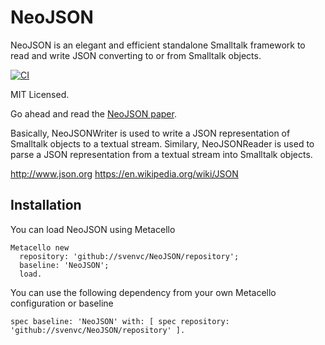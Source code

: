 # NeoJSON

NeoJSON is an elegant and efficient standalone Smalltalk framework to read and write JSON converting to or from Smalltalk objects.

[![CI](https://github.com/svenvc/NeoJSON/actions/workflows/CI.yml/badge.svg)](https://github.com/svenvc/NeoJSON/actions/workflows/CI.yml)

MIT Licensed.

Go ahead and read the [NeoJSON paper](https://github.com/svenvc/docs/blob/master/neo/neo-json-paper.md).

Basically, NeoJSONWriter is used to write a JSON representation of Smalltalk objects to a textual stream.
Similary, NeoJSONReader is used to parse a JSON representation from a textual stream into Smalltalk objects.

http://www.json.org
https://en.wikipedia.org/wiki/JSON

## Installation

You can load NeoJSON using Metacello

```Smalltalk
Metacello new
  repository: 'github://svenvc/NeoJSON/repository';
  baseline: 'NeoJSON';
  load.
```

You can use the following dependency from your own Metacello configuration or baseline

```Smalltalk
spec baseline: 'NeoJSON' with: [ spec repository: 'github://svenvc/NeoJSON/repository' ].
```
